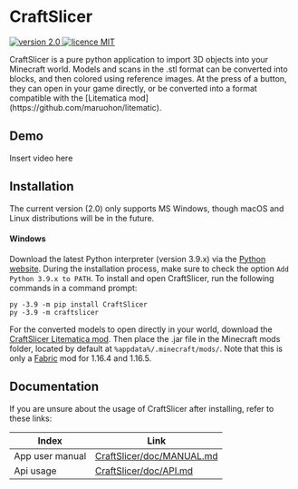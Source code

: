 # CraftSlicer

<p>
<a href="https://github.com/badges/shields/graphs/contributors">
        <img src="https://img.shields.io/badge/version-2.0-brightgreen" alt="version 2.0"/>
        <img src="https://img.shields.io/github/license/ThatAquarel/CraftSlicer" alt="licence MIT"/>
</a>
</p>
CraftSlicer is a pure python application to import 3D objects into your Minecraft world. Models and scans in the .stl
format can be converted into blocks, and then colored using reference images. At the press of a button, they can open in
your game directly, or be converted into a format compatible with
the [Litematica mod](https://github.com/maruohon/litematic).

## Demo

Insert video here

## Installation

The current version (2.0) only supports MS Windows, though macOS and Linux distributions will be in the future.

#### Windows

Download the latest Python interpreter (version 3.9.x) via the [Python website](https://www.python.org/downloads/).
During the installation process, make sure to check the option `Add Python 3.9.x to PATH`. To install and open
CraftSlicer, run the following commands in a command prompt:

```shell
py -3.9 -m pip install CraftSlicer
py -3.9 -m craftslicer
```

For the converted models to open directly in your world, download
the [CraftSlicer Litematica mod](https://github.com/ThatAquarel/litematica/releases/). Then place the .jar file in the
Minecraft mods folder, located by default at `%appdata%/.minecraft/mods/`. Note that this is only
a [Fabric](https://fabricmc.net/) mod for 1.16.4 and 1.16.5.

## Documentation

If you are unsure about the usage of CraftSlicer after installing, refer to these links:

|Index          |Link                                                                                              |
|---------------|--------------------------------------------------------------------------------------------------|
|App user manual| [CraftSlicer/doc/MANUAL.md](https://github.com/ThatAquarel/CraftSlicer/blob/master/doc/MANUAL.md)|
|Api usage      | [CraftSlicer/doc/API.md](https://github.com/ThatAquarel/CraftSlicer/blob/master/doc/API.md)      |
